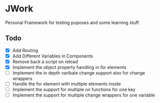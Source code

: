 # JWork
Personal Framework for testing puposes and some learning stuff

## Todo

* [x] Add Routing
* [x] Add Different Variables in Components
* [x] Remove back a script on reload
* [x] Implement the object property handling in for elements
* [ ] Implement the in depth varibale change support also for change wrappers
* [ ] Handle the for element with multiple elements inside
* [ ] Implement the support for multiple on functions for one key
* [ ] Implement the support for multiple change wrappers for one variable